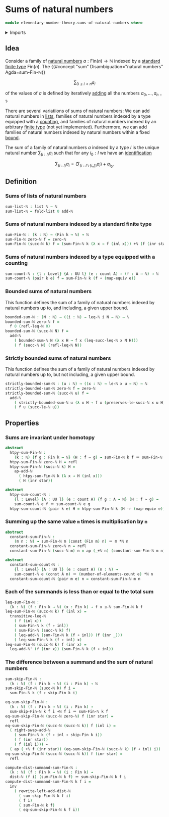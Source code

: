 # Sums of natural numbers

```agda
module elementary-number-theory.sums-of-natural-numbers where
```

<details><summary>Imports</summary>

```agda
open import elementary-number-theory.addition-natural-numbers
open import elementary-number-theory.distance-natural-numbers
open import elementary-number-theory.inequality-natural-numbers
open import elementary-number-theory.multiplication-natural-numbers
open import elementary-number-theory.natural-numbers
open import elementary-number-theory.strict-inequality-natural-numbers

open import foundation.action-on-identifications-functions
open import foundation.constant-maps
open import foundation.coproduct-types
open import foundation.dependent-pair-types
open import foundation.equivalences
open import foundation.function-types
open import foundation.homotopies
open import foundation.identity-types
open import foundation.unit-type
open import foundation.universe-levels
open import foundation.whiskering-homotopies-composition

open import lists.lists

open import univalent-combinatorics.counting
open import univalent-combinatorics.skipping-element-standard-finite-types
open import univalent-combinatorics.standard-finite-types
```

</details>

## Idea

Consider a family of
[natural numbers](elementary-number-theory.natural-numbers.md)
$a : \mathsf{Fin}(n) → \mathbb{N}$ indexed by a
[standard finite type](univalent-combinatorics.standard-finite-types.md)
$\mathsf{Fin}(n)$. The
{{#concept "sum" Disambiguation="natural numbers" Agda=sum-Fin-ℕ}}

$$
\sum_{0\leq i<n}a_i
$$

of the values of $a$ is defined by iteratively
[adding](elementary-number-theory.addition-natural-numbers.md) all the numbers
$a_0,\ldots,a_{n-1}$.

There are several variatiions of sums of natural numbers: We can add natural
numbers in [lists](lists.lists.md), families of natural numbers indexed by a
type equipped with a [counting](univalent-combinatorics.counting.md), and
families of natural numbers indexed by an arbitrary
[finite type](univalent-combinatorics.finite-types.md) (not yet implemented).
Furthermore, we can add families of natural numbers indexed by natural numbers
within a fixed [bound](elementary-number-theory.inequality-natural-numbers.md).

The sum of a family of natural numbers $a$ indexed by a type $I$ is the unique
natural number $\sum_{(i : I)}a_i$ such that for any $i_0 : I$ we have an
[identification](foundation-core.identity-types.md)

$$
\sum_{(i:I)} a_i = \left(\sum_{(i:I\setminus\{i₀\})} a_i\right)+a_{i_0}.
$$

## Definition

### Sums of lists of natural numbers

```agda
sum-list-ℕ : list ℕ → ℕ
sum-list-ℕ = fold-list 0 add-ℕ
```

### Sums of natural numbers indexed by a standard finite type

```agda
sum-Fin-ℕ : (k : ℕ) → (Fin k → ℕ) → ℕ
sum-Fin-ℕ zero-ℕ f = zero-ℕ
sum-Fin-ℕ (succ-ℕ k) f = (sum-Fin-ℕ k (λ x → f (inl x))) +ℕ (f (inr star))
```

### Sums of natural numbers indexed by a type equipped with a counting

```agda
sum-count-ℕ : {l : Level} {A : UU l} (e : count A) → (f : A → ℕ) → ℕ
sum-count-ℕ (pair k e) f = sum-Fin-ℕ k (f ∘ (map-equiv e))
```

### Bounded sums of natural numbers

This function defines the sum of a family of natural numbers indexed by natural
numbers up to, and including, a given upper bound.

```agda
bounded-sum-ℕ : (N : ℕ) → ((i : ℕ) → leq-ℕ i N → ℕ) → ℕ
bounded-sum-ℕ zero-ℕ f =
  f 0 (refl-leq-ℕ 0)
bounded-sum-ℕ (succ-ℕ N) f =
  add-ℕ
    ( bounded-sum-ℕ N (λ x H → f x (leq-succ-leq-ℕ x N H)))
    ( f (succ-ℕ N) (refl-leq-ℕ N))
```

### Strictly bounded sums of natural numbers

This function defines the sum of a family of natural numbers indexed by natural
numbers up to, but not including, a given upper bound.

```agda
strictly-bounded-sum-ℕ : (u : ℕ) → ((x : ℕ) → le-ℕ x u → ℕ) → ℕ
strictly-bounded-sum-ℕ zero-ℕ f = zero-ℕ
strictly-bounded-sum-ℕ (succ-ℕ u) f =
  add-ℕ
    ( strictly-bounded-sum-ℕ u (λ x H → f x (preserves-le-succ-ℕ x u H)))
    ( f u (succ-le-ℕ u))
```

## Properties

### Sums are invariant under homotopy

```agda
abstract
  htpy-sum-Fin-ℕ :
    (k : ℕ) {f g : Fin k → ℕ} (H : f ~ g) → sum-Fin-ℕ k f ＝ sum-Fin-ℕ k g
  htpy-sum-Fin-ℕ zero-ℕ H = refl
  htpy-sum-Fin-ℕ (succ-ℕ k) H =
    ap-add-ℕ
      ( htpy-sum-Fin-ℕ k (λ x → H (inl x)))
      ( H (inr star))

abstract
  htpy-sum-count-ℕ :
    {l : Level} {A : UU l} (e : count A) {f g : A → ℕ} (H : f ~ g) →
    sum-count-ℕ e f ＝ sum-count-ℕ e g
  htpy-sum-count-ℕ (pair k e) H = htpy-sum-Fin-ℕ k (H ·r (map-equiv e))
```

### Summing up the same value `m` times is multiplication by `m`

```agda
abstract
  constant-sum-Fin-ℕ :
    (m n : ℕ) → sum-Fin-ℕ m (const (Fin m) n) ＝ m *ℕ n
  constant-sum-Fin-ℕ zero-ℕ n = refl
  constant-sum-Fin-ℕ (succ-ℕ m) n = ap (_+ℕ n) (constant-sum-Fin-ℕ m n)

abstract
  constant-sum-count-ℕ :
    {l : Level} {A : UU l} (e : count A) (n : ℕ) →
    sum-count-ℕ e (const A n) ＝ (number-of-elements-count e) *ℕ n
  constant-sum-count-ℕ (pair m e) n = constant-sum-Fin-ℕ m n
```

### Each of the summands is less than or equal to the total sum

```agda
leq-sum-Fin-ℕ :
  (k : ℕ) (f : Fin k → ℕ) (x : Fin k) → f x ≤-ℕ sum-Fin-ℕ k f
leq-sum-Fin-ℕ (succ-ℕ k) f (inl x) =
  transitive-leq-ℕ
    ( f (inl x))
    ( sum-Fin-ℕ k (f ∘ inl))
    ( sum-Fin-ℕ (succ-ℕ k) f)
    ( leq-add-ℕ (sum-Fin-ℕ k (f ∘ inl)) (f (inr _)))
    ( leq-sum-Fin-ℕ k (f ∘ inl) x)
leq-sum-Fin-ℕ (succ-ℕ k) f (inr x) =
  leq-add-ℕ' (f (inr x)) (sum-Fin-ℕ k (f ∘ inl))
```

### The difference between a summand and the sum of natural numbers

```agda
sum-skip-Fin-ℕ :
  (k : ℕ) (f : Fin k → ℕ) (i : Fin k) → ℕ
sum-skip-Fin-ℕ (succ-ℕ k) f i =
  sum-Fin-ℕ k (f ∘ skip-Fin k i)

eq-sum-skip-Fin-ℕ :
  (k : ℕ) (f : Fin k → ℕ) (i : Fin k) →
  sum-skip-Fin-ℕ k f i +ℕ f i ＝ sum-Fin-ℕ k f
eq-sum-skip-Fin-ℕ (succ-ℕ zero-ℕ) f (inr star) =
  refl
eq-sum-skip-Fin-ℕ (succ-ℕ (succ-ℕ k)) f (inl i) =
  ( right-swap-add-ℕ
    ( sum-Fin-ℕ k (f ∘ inl ∘ skip-Fin k i))
    ( f (inr star))
    ( f (inl i))) ∙
  ( ap (_+ℕ f (inr star)) (eq-sum-skip-Fin-ℕ (succ-ℕ k) (f ∘ inl) i))
eq-sum-skip-Fin-ℕ (succ-ℕ (succ-ℕ k)) f (inr star) =
  refl

compute-dist-summand-sum-Fin-ℕ :
  (k : ℕ) (f : Fin k → ℕ) (i : Fin k) →
  dist-ℕ (f i) (sum-Fin-ℕ k f) ＝ sum-skip-Fin-ℕ k f i
compute-dist-summand-sum-Fin-ℕ k f i =
  inv
    ( rewrite-left-add-dist-ℕ
      ( sum-skip-Fin-ℕ k f i)
      ( f i)
      ( sum-Fin-ℕ k f)
      ( eq-sum-skip-Fin-ℕ k f i))
```
